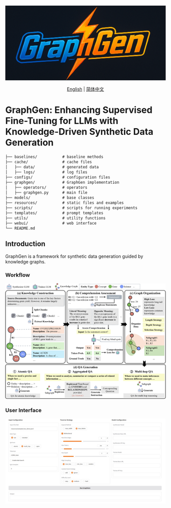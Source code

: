 
<p align="center">
  <img src="resources/images/logo.jpg"/>
</p>

<p align="center">
  <a href="README.md">English</a> | <a href="README_zh.md">简体中文</a>
</p>


# GraphGen: Enhancing Supervised Fine-Tuning for LLMs with Knowledge-Driven Synthetic Data Generation


```text
├── baselines/           # baseline methods
├── cache/               # cache files
│   ├── data/            # generated data
│   ├── logs/            # log files
├── configs/             # configuration files
├── graphgen/            # GraphGen implementation
│   ├── operators/       # operators
│   ├── graphgen.py      # main file
├── models/              # base classes
├── resources/           # static files and examples
├── scripts/             # scripts for running experiments
├── templates/           # prompt templates
├── utils/               # utility functions
├── webui/               # web interface
└── README.md
```

## Introduction

GraphGen is a framework for synthetic data generation guided by knowledge graphs.

### Workflow
![workflow](resources/images/flow.png)

### User Interface
![ui](resources/images/interface.jpg)
